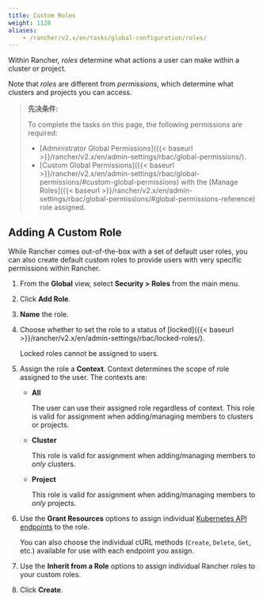```yaml
---
title: Custom Roles
weight: 1128
aliases:
    - /rancher/v2.x/en/tasks/global-configuration/roles/
---
```


Within Rancher, _roles_ determine what actions a user can make within a cluster or project.

Note that _roles_ are different from _permissions_, which determine what clusters and projects you can access.

>**先决条件:**
>
>To complete the tasks on this page, the following permissions are required:
>
>- [Administrator Global Permissions]({{< baseurl >}}/rancher/v2.x/en/admin-settings/rbac/global-permissions/).
>- [Custom Global Permissions]({{< baseurl >}}/rancher/v2.x/en/admin-settings/rbac/global-permissions/#custom-global-permissions) with the [Manage Roles]({{< baseurl >}}/rancher/v2.x/en/admin-settings/rbac/global-permissions/#global-permissions-reference) role assigned.

## Adding A Custom Role

While Rancher comes out-of-the-box with a set of default user roles, you can also create default custom roles to provide users with very specific permissions within Rancher.

1.    From the **Global** view, select **Security > Roles** from the main menu.

2.    Click **Add Role**.

3.	**Name** the role.

4.	Choose whether to set the role to a status of [locked]({{< baseurl >}}/rancher/v2.x/en/admin-settings/rbac/locked-roles/).

	Locked roles cannot be assigned to users.

5.	Assign the role a **Context**. Context determines the scope of role assigned to the user. The contexts are:

	- **All**

		The user can use their assigned role regardless of context. This role is valid for assignment when adding/managing members to clusters or projects.

	- **Cluster**

		This role is valid for assignment when adding/managing members to _only_ clusters.

	- **Project**

		This role is valid for assignment when adding/managing members to _only_ projects.

6.	Use the **Grant Resources** options to assign individual [Kubernetes API endpoints](https://kubernetes.io/docs/reference/) to the role.

	You can also choose the individual cURL methods (`Create`, `Delete`, `Get`, etc.) available for use with each endpoint you assign.

7.	Use the **Inherit from a Role** options to assign individual Rancher roles to your custom roles.

8.    Click **Create**.
